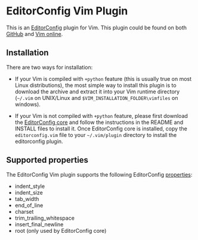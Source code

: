 # EditorConfig Vim Plugin

This is an [EditorConfig][] plugin for Vim. This plugin could be found on both
[GitHub][] and [Vim online][].

## Installation

There are two ways for installation:

- If your Vim is compiled with `+python` feature (this is usually true on most
  Linux distributions), the most simple way to install this plugin is to
  download the archive and extract it into your Vim runtime directory (`~/.vim`
  on UNIX/Linux and `$VIM_INSTALLATION_FOLDER\vimfiles` on windows).

- If your Vim is not compiled with `+python` feature, please first download the
  [EditorConfig core][] and follow the instructions in the README and INSTALL
  files to install it. Once EditorConfig core is installed, copy the
  `editorconfig.vim` file to your `~/.vim/plugin` directory to install the
  editorconfig plugin.


## Supported properties

The EditorConfig Vim plugin supports the following EditorConfig [properties][]:

* indent_style
* indent_size
* tab_width
* end_of_line
* charset
* trim_trailing_whitespace
* insert_final_newline
* root (only used by EditorConfig core)

[EditorConfig]: http://editorconfig.org
[EditorConfig core]: https://github.com/editorconfig/editorconfig-core
[GitHub]: https://github.com/editorconfig/editorconfig-vim
[properties]: http://editorconfig.org/#supported-properties
[Vim online]: http://www.vim.org/scripts/script.php?script_id=3934
